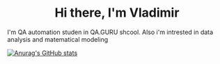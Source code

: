 <h1 align="center">Hi there, I'm Vladimir</h3> 

I'm QA automation studen in QA.GURU shcool. 
Also i'm intrested in data analysis and matematical modeling

[![Anurag's GitHub stats](https://github-readme-stats.vercel.app/api?username=VEvtushenko)](https://github.com/anuraghazra/github-readme-stats)
